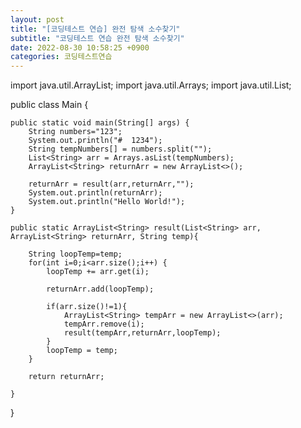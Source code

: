 ```yaml
---
layout: post
title: "[코딩테스트 연습] 완전 탐색 소수찾기"
subtitle: "코딩테스트 연습 완전 탐색 소수찾기"
date: 2022-08-30 10:58:25 +0900
categories: 코딩테스트연습
---
```

import java.util.ArrayList;
import java.util.Arrays;
import java.util.List;

public class Main {

    public static void main(String[] args) {
        String numbers="123";
        System.out.println("#  1234");
        String tempNumbers[] = numbers.split("");
        List<String> arr = Arrays.asList(tempNumbers);
        ArrayList<String> returnArr = new ArrayList<>();

        returnArr = result(arr,returnArr,"");
        System.out.println(returnArr);
        System.out.println("Hello World!");
    }

    public static ArrayList<String> result(List<String> arr, ArrayList<String> returnArr, String temp){

        String loopTemp=temp;
        for(int i=0;i<arr.size();i++) {
            loopTemp += arr.get(i);

            returnArr.add(loopTemp);

            if(arr.size()!=1){
                ArrayList<String> tempArr = new ArrayList<>(arr);
                tempArr.remove(i);
                result(tempArr,returnArr,loopTemp);
            }
            loopTemp = temp;
        }

        return returnArr;

    }
}
